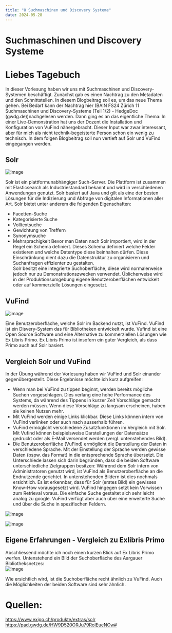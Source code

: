 ```yaml
---
title: "8 Suchmaschinen und Discovery Systeme"
date: 2024-05-28
---
```


# Suchmaschinen und Discovery Systeme
# Liebes Tagebuch
In dieser Vorlesung haben wir uns mit Suchmaschinen und Discovery-Systemen beschäftigt. Zunächst gab es einen Nachtrag zu den Metadaten und den Schnittstellen. In diesem Blogbeitrag soll es, um das neue Thema gehen. Bei Bedarf kann der Nachtrag hier (BAIN FS24 Zürich 11 Suchmaschinen und Discovery-Systeme (Teil 1/2) - HedgeDoc (gwdg.de))nachgelesen werden.
Dann ging es an das eigentliche Thema: In einer Live-Demonstration hat uns der Dozent die Installation und Konfiguration von VuFind nähergebracht. Dieser Input war zwar interessant, aber für mich als nicht technik-begeisterte Person schon ein wenig zu technisch. 
In dem folgen Blogbeitrag soll nun vertieft auf Solr und VuFind eingegangen werden. 
## Solr
![image](https://github.com/nathaliewic/lerntagebuch/assets/160014832/c26813cd-ce48-4ead-bb0c-eec413ec0d74)

Solr ist ein plattformunabhängiger Such-Server. Die Plattform ist zusammen mit Elasticsearch als Industriestandard bekannt und wird in verschiedenen Anwendungen genutzt. Solr basiert auf Java und gilt als eine der besten Lösungen für die Indizierung und Abfrage von digitalen Informationen aller Art. Solr bietet unter anderem die folgenden Eigenschaften:
-	Facetten-Suche
-	Kategorisierte Suche
-	Volltextsuche
-	Gewichtung von Treffern
-	Synonymsuche
-	Mehrsprachigkeit
Bevor man Daten nach Solr importiert, wird in der Regel ein Schema definiert. Dieses Schema definiert welche Felder existieren und welche Datentype diese beinhalten dürfen. Diese Einschränkung dient dazu die Datenstruktur zu organisieren und Suchanfragen effizienter zu gestalten.  
Solr besitzt eine integrierte Suchoberfläche, diese wird normalerweise jedoch nur zu Demonstrationszwecken verwendet. Üblicherweise wird in der Produktionsumgebung eigene Benutzeroberflächen entwickelt oder auf kommerzielle Lösungen eingesetzt. 

## VuFind
![image](https://github.com/nathaliewic/lerntagebuch/assets/160014832/a5f81d48-b219-4b15-8e17-a5800d719b36)

Eine Benutzeroberfläche, welche Solr im Backend nutzt, ist VuFind. VuFind ist ein Disvery-System das für Bibliotheken entwickelt wurde. Vufind ist eine Open Source Software und eine Alternative zu kommerziellen Lösungen wie Ex Libris Primo. Ex Libris Primo ist insofern ein guter Vergleich, als dass Primo auch auf Solr basiert.
## Vergleich Solr und VuFind
In der Übung während der Vorlesung haben wir VuFind und Solr einander gegenübergestellt. Diese Ergebnisse möchte ich kurz aufgreifen:
-	Wenn man bei VuFind zu tippen beginnt, werden bereits mögliche Suchen vorgeschlagen. Dies verlang eine hohe Performance des Systems, da während des Tippens in kurzer Zeit Vorschläge gemacht werden müssen. Wenn diese Vorschläge zu langsam erscheinen, haben sie keinen Nutzen mehr. 
-	Mit VuFind werden einige Links klickbar. Diese Links können intern von VuFind verlinken oder auch nach ausserhalb führen. 
-	VuFind ermöglicht verschiedene Zusatzfunktionen im Vergleich mit Solr. Mit Vufind können beispielsweise Darstellungen der Datensätze gedruckt oder als E-Mail versendet werden (vergl. untenstehendes Bild).
-	Die Benutzeroberfläche (VuFind) ermöglicht die Darstellung der Daten in verschiedene Sprache. Mit der Einstellung der Sprache werden gewisse Daten (bspw. das Format) in die entsprechende Sprache übersetzt. 
Die Unterschiede lassen sich darin begründen, dass die beiden Software unterschiedliche Zielgruppen besitzen: Während dem Solr intern von Administratoren genutzt wird, ist VuFind als Benutzeroberfläche an die Endnutzende gerichtet. In untenstehenden Bildern ist dies nochmals ersichtlich. Es ist erkennbar, dass für Solr (erstes Bild) ein gewisses Know-How vorausgesetzt wird. VuFind hingegen setzt kein Vorwissen zum Retrieval voraus. Die einfache Suche gestaltet sich sehr leicht analog zu google. VuFind verfügt aber auch über eine erweiterte Suche und über die Suche in spezifischen Feldern. 

![image](https://github.com/nathaliewic/lerntagebuch/assets/160014832/067aa682-33cd-4eed-bae8-c93efdc1c82d)

![image](https://github.com/nathaliewic/lerntagebuch/assets/160014832/1c60efcd-7b7c-4b13-8fe1-96134a1752cc)
  

## Eigene Erfahrungen - Vergleich zu Exlibris Primo 
Abschliessend möchte ich noch einen kurzen Blick auf Ex Libris Primo werfen. Untenstehend ein Bild der Suchoberfläche des Aargauer Bibliotheksnetzes:  
![image](https://github.com/nathaliewic/lerntagebuch/assets/160014832/69c1bbdc-e056-4bd4-9bb5-4537445e9795)

Wie ersichtlich wird, ist die Suchoberfläche recht ähnlich zu VuFind. Auch die Möglichkeiten der beiden Software sind sehr ähnlich.  

# Quellen:
https://www.exigo.ch/produkte/extras/solr
https://pad.gwdg.de/HW9D520ORJu79RoIEueNCw#

